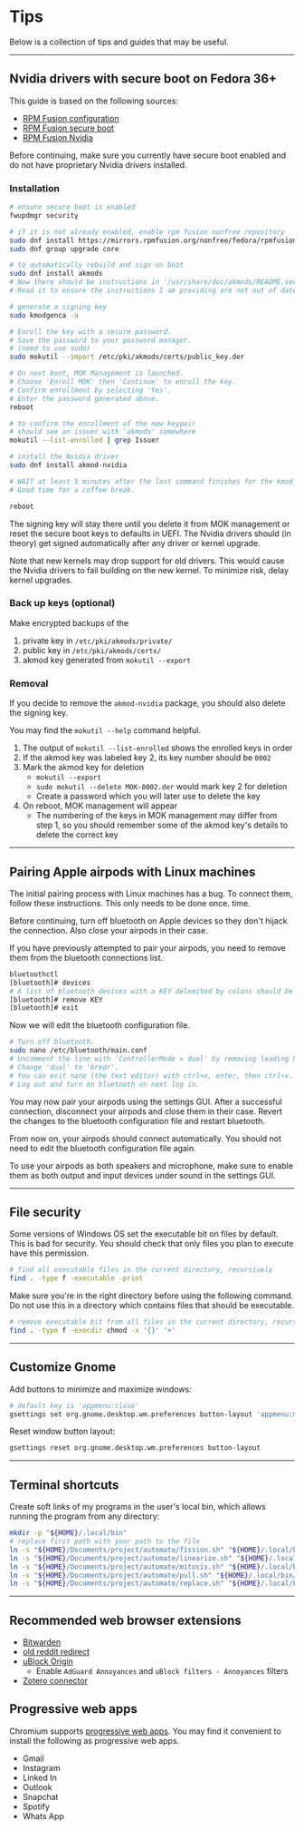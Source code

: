 # Tips

Below is a collection of tips and guides that may be useful.

---

## Nvidia drivers with secure boot on Fedora 36+

This guide is based on the following sources:

- [RPM Fusion configuration](https://rpmfusion.org/Configuration/)
- [RPM Fusion secure boot](https://rpmfusion.org/Howto/Secure%20Boot)
- [RPM Fusion Nvidia](https://rpmfusion.org/Howto/NVIDIA)

Before continuing, make sure you currently have secure boot enabled and do not
have proprietary Nvidia drivers installed.

### Installation

```sh
# ensure secure boot is enabled
fwupdmgr security

# if it is not already enabled, enable rpm fusion nonfree repository
sudo dnf install https://mirrors.rpmfusion.org/nonfree/fedora/rpmfusion-nonfree-release-$(rpm -E %fedora).noarch.rpm
sudo dnf group upgrade core
```

```sh
# to automatically rebuild and sign on boot
sudo dnf install akmods
# Now there should be instructions in '/usr/share/doc/akmods/README.secureboot'.
# Read it to ensure the instructions I am providing are not out of date.

# generate a signing key
sudo kmodgenca -a

# Enroll the key with a secure password.
# Save the password to your password manager.
# (need to use sudo)
sudo mokutil --import /etc/pki/akmods/certs/public_key.der

# On next boot, MOK Management is launched.
# Choose 'Enroll MOK' then 'Continue' to enroll the key.
# Confirm enrollment by selecting 'Yes'.
# Enter the password generated above.
reboot

# to confirm the enrollment of the new keypair
# should see an issuer with 'akmods' somewhere
mokutil --list-enrolled | grep Issuer

# install the Nvidia driver
sudo dnf install akmod-nvidia

# WAIT at least 5 minutes after the last command finishes for the kmod to build.
# Good time for a coffee break.

reboot
```

The signing key will stay there until you delete it from MOK management or reset
the secure boot keys to defaults in UEFI. The Nvidia drivers should (in theory)
get signed automatically after any driver or kernel upgrade.

Note that new kernels may drop support for old drivers. This would cause the
Nvidia drivers to fail building on the new kernel. To minimize risk, delay
kernel upgrades.

### Back up keys (optional)

Make encrypted backups of the
1. private key in `/etc/pki/akmods/private/`
2. public key in `/etc/pki/akmods/certs/`
3. akmod key generated from `mokutil --export`

### Removal

If you decide to remove the `akmod-nvidia` package, you should also delete the
signing key.

You may find the `mokutil --help` command helpful.

1. The output of `mokutil --list-enrolled` shows the enrolled keys in order
2. If the akmod key was labeled key 2, its key number should be `0002`
3. Mark the akmod key for deletion
    - `mokutil --export`
    - `sudo mokutil --delete MOK-0002.der` would mark key 2 for deletion
    - Create a password which you will later use to delete the key
4. On reboot, MOK management will appear
    - The numbering of the keys in MOK management may differ from step 1, so you
    should remember some of the akmod key's details to delete the correct key

---

## Pairing Apple airpods with Linux machines

The initial pairing process with Linux machines has a bug. To connect them,
follow these instructions. This only needs to be done once.
time.

Before continuing, turn off bluetooth on Apple devices so they don't hijack the
connection. Also close your airpods in their case.

If you have previously attempted to pair your airpods, you need to remove them
from the bluetooth connections list.

```sh
bluetoothctl
[bluetooth]# devices
# A list of bluetooth devices with a KEY delemited by colons should be shown.
[bluetooth]# remove KEY
[bluetooth]# exit
```

Now we will edit the bluetooth configuration file.

```sh
# Turn off bluetooth.
sudo nano /etc/bluetooth/main.conf
# Uncomment the line with 'ControllerMode = dual' by removing leading hashtag.
# Change 'dual' to 'bredr'.
# You can exit nano (the text editor) with ctrl+o, enter, then ctrl+x.
# Log out and turn on bluetooth on next log in.
```

You may now pair your airpods using the settings GUI. After a successful
connection, disconnect your airpods and close them in their case. Revert the
changes to the bluetooth configuration file and restart bluetooth.

From now on, your airpods should connect automatically. You should not need to
edit the bluetooth configuration file again.

To use your airpods as both speakers and microphone, make sure to enable them as
both output and input devices under sound in the settings GUI.

---

## File security

Some versions of Windows OS set the executable bit on files by default.
This is bad for security.
You should check that only files you plan to execute have this permission.

```sh
# find all executable files in the current directory, recursively
find . -type f -executable -print
```

Make sure you're in the right directory before using the following command.
Do not use this in a directory which contains files that should be executable.

```sh
# remove executable bit from all files in the current directory, recursively
find . -type f -execdir chmod -x '{}' '+'
```

---

## Customize Gnome

Add buttons to minimize and maximize windows:

```sh
# default key is 'appmenu:close'
gsettings set org.gnome.desktop.wm.preferences button-layout 'appmenu:minimize,maximize,close'
```

Reset window button layout:

```sh
gsettings reset org.gnome.desktop.wm.preferences button-layout
```

---

## Terminal shortcuts

Create soft links of my programs in the user's local bin, which allows running
the program from any directory:

```sh
mkdir -p "${HOME}/.local/bin"
# replace first path with your path to the file
ln -s "${HOME}/Documents/project/automate/fission.sh" "${HOME}/.local/bin/fission.sh"
ln -s "${HOME}/Documents/project/automate/linearize.sh" "${HOME}/.local/bin/linearize.sh"
ln -s "${HOME}/Documents/project/automate/mitosis.sh" "${HOME}/.local/bin/mitosis.sh"
ln -s "${HOME}/Documents/project/automate/pull.sh" "${HOME}/.local/bin/pull.sh"
ln -s "${HOME}/Documents/project/automate/replace.sh" "${HOME}/.local/bin/replace.sh"
```

---

## Recommended web browser extensions

- [Bitwarden](https://bitwarden.com/download/)
- [old reddit redirect](https://github.com/tom-james-watson/old-reddit-redirect#old-reddit-redirect)
- [uBlock Origin](https://github.com/gorhill/uBlock#ublock-origin-ubo)
    - Enable `AdGuard Annoyances` and `uBlock filters - Annoyances` filters
- [Zotero connector](https://www.zotero.org/download/connectors)

## Progressive web apps

Chromium supports [progressive web apps](https://en.wikipedia.org/wiki/Progressive_web_app).
You may find it convenient to install the following as progressive web apps.

- Gmail
- Instagram
- Linked In
- Outlook
- Snapchat
- Spotify
- Whats App
